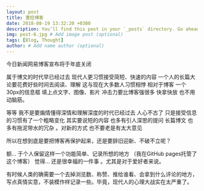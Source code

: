 ```yaml
---
layout: post
title: 重拾博客
date: 2018-08-19 13:32:20 +0300
description: You’ll find this post in your `_posts` directory. Go ahead and edit it and re-build the site to see your changes. # Add post description (optional)
img: post-6.jpg # Add image post (optional)
tags: [Blog, Thought]
author: # Add name author (optional)
---
```

今日新闻网易博客宣布将于年底关闭



属于博文的时代早已经过去  现代人更习惯接受简短、快速的内容 一个人的长篇大论要花费好些时间去阅读、理解 这与现在大多数人习惯相悖 相对于博客 一个30px的信息框  填上点文字、图像、影片  冲击力要比博客强很多  快拿快放 也不用动脑筋。



等等 我不是要煽情懂得深情和理解深度的时代已经过去 人心不古了  只是接受信息的习惯有了一个粗略变化 其实要说短的内容 也多有引人深思的提问 长篇博文 也多有拖泥带水的冗杂 。对新的方式 也不要老是有太大意见 



所以在想到底是要把博客再保护起来，还是要辞旧迎新、不破不立呢？ 



额...  于个人保留这样一个功能简单、记录所想的地方 （我在GitHub pages托管了这个博客） 觉得... 还是很幸福的一件事 。尤其是对于爱好者来说。



有时候人类的确需要一个去掉浏览数、称赞、推给谁看、会拿到什么评论的地方，写点真情实意，不装模作样记录一些。毕竟，现代人的心理大战实在太严重了。